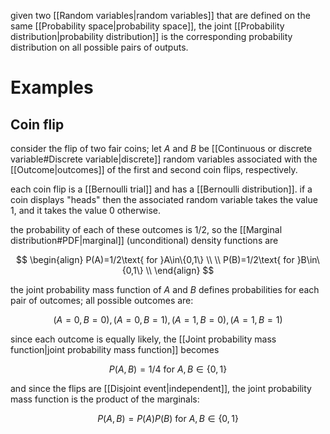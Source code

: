 given two [[Random variables|random variables]] that are defined on the same [[Probability space|probability space]], the joint [[Probability distribution|probability distribution]] is the corresponding probability distribution on all possible pairs of outputs.

# Examples

## Coin flip

consider the flip of two fair coins; let $A$ and $B$ be [[Continuous or discrete variable#Discrete variable|discrete]] random variables associated with the [[Outcome|outcomes]] of the first and second coin flips, respectively.

each coin flip is a [[Bernoulli trial]] and has a [[Bernoulli distribution]]. if a coin displays "heads" then the associated random variable takes the value $1$, and it takes the value $0$ otherwise.

the probability of each of these outcomes is $1/2$, so the [[Marginal distribution#PDF|marginal]] (unconditional) density functions are

$$
\begin{align}
P(A)=1/2\text{ for }A\in\{0,1\} \\
\\
P(B)=1/2\text{ for }B\in\{0,1\} \\
\end{align}
$$

the joint probability mass function of $A$ and $B$ defines probabilities for each pair of outcomes; all possible outcomes are:

$$
(A=0,B=0),\,(A=0,B=1),\,(A=1,B=0),\,(A=1,B=1)
$$

since each outcome is equally likely, the [[Joint probability mass function|joint probability mass function]] becomes

$$
P(A,B)=1/4\text{ for }A,B\in\{0,1\}
$$

and since the flips are [[Disjoint event|independent]], the joint probability mass function is the product of the marginals:

$$
P(A,B)=P(A)P(B)\text{ for }A,B\in\{0,1\}
$$